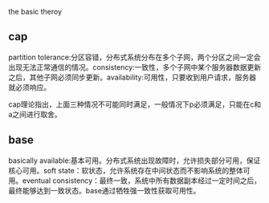 the basic theroy

## cap
partition tolerance:分区容错，分布式系统分布在多个子网，两个分区之间一定会出现无法正常通信的情况。consistency:一致性，多个子网中某个服务器数据更新之后，其他子网必须同步更新。availability:可用性，只要收到用户请求，服务器就必须响应。

cap理论指出，上面三种情况不可能同时满足，一般情况下p必须满足，只能在c和a之间进行取舍。

## base
basically available:基本可用。分布式系统出现故障时，允许损失部分可用，保证核心可用。soft state：软状态，允许系统存在中间状态而不影响系统的整体可用。eventual consistency：最终一致，系统中所有数据副本经过一定时间之后，最终能够达到一致状态。base通过牺牲强一致性获取可用性。




